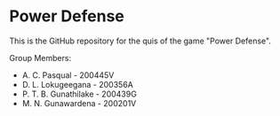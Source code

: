 # Power Defense

This is the GitHub repository for the quis of the game "Power Defense".

Group Members:
- A. C. Pasqual - 200445V
- D. L. Lokugeegana - 200356A
- P. T. B. Gunathilake - 200439G
- M. N. Gunawardena - 200201V

